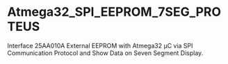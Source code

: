 # Atmega32_SPI_EEPROM_7SEG_PROTEUS
Interface 25AA010A External EEPROM with Atmega32 µC via SPI Communication Protocol and Show Data on Seven Segment Display.

